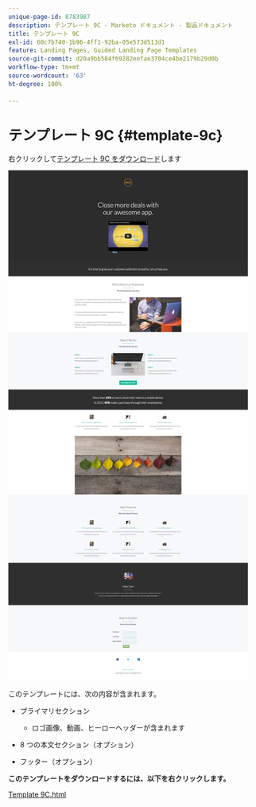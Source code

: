 ```yaml
---
unique-page-id: 8783987
description: テンプレート 9C - Marketo ドキュメント - 製品ドキュメント
title: テンプレート 9C
exl-id: 60c7b740-1b96-4ff1-92ba-05e573d513d1
feature: Landing Pages, Guided Landing Page Templates
source-git-commit: d20a9bb584f69282eefae3704ce4be2179b29d0b
workflow-type: tm+mt
source-wordcount: '63'
ht-degree: 100%

---
```


# テンプレート 9C {#template-9c}

右クリックして[テンプレート 9C をダウンロード](https://experienceleague.adobe.com/landing/marketo/lp-templates/template-9c.html)します

![](assets/image2015-7-28-15-3a35-3a30.png)

このテンプレートには、次の内容が含まれます。

* プライマリセクション

   * ロゴ画像、動画、ヒーローヘッダーが含まれます

* 8 つの本文セクション（オプション）
* フッター（オプション）

**このテンプレートをダウンロードするには、以下を右クリックします。**

[Template 9C.html](https://experienceleague.adobe.com/landing/marketo/lp-templates/template-9c.html)
